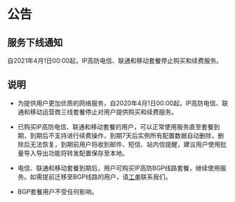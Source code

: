 # 公告

## 服务下线通知
自2021年4月1日00:00起，IP高防电信、联通和移动套餐停止购买和续费服务。

## 说明
- 为提供用户更加优质的网络服务，自2020年4月1日00:00起，IP高防电信、联通和移动运营商三线套餐停止对用户提供购买和续费服务。

- 已购买IP高防电信、联通和移动套餐的用户，可以正常使用服务直至套餐到期，到期后不支持进行续费操作，到期7天后实例所有配置数据自动删除，删除后无法恢复，到期前用户将收到邮件、短信、站内信提醒，建议用户使用批量导入导出功能将转发配置保存至本地。

- 电信、联通和移动套餐到期后，用户可购买IP高防BGP线路套餐，继续使用服务。如需提前迁移至BGP线路的用户，请[工单](https://ticket.jdcloud.com/applyorder/form?cateId=1135&questionId=1194)联系我们。

- BGP套餐用户不受任何影响。
